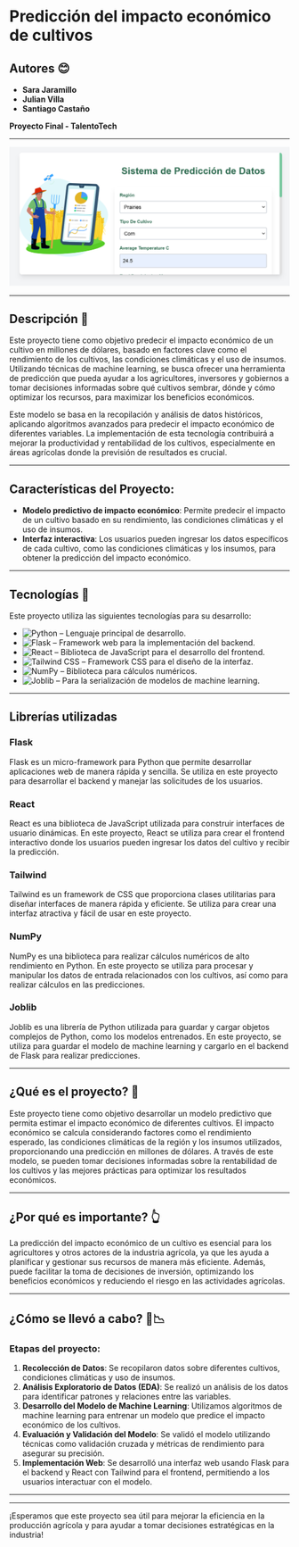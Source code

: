 # Predicción del impacto económico de cultivos

## Autores 😊

- **Sara Jaramillo**  
- **Julian Villa** 
- **Santiago Castaño** 

**Proyecto Final - TalentoTech**  


---

![Sistema de Predicción de Datos](./assets/prediccion-cultivos.png)

---

## Descripción 🚀

Este proyecto tiene como objetivo predecir el impacto económico de un cultivo en millones de dólares, basado en factores clave como el rendimiento de los cultivos, las condiciones climáticas y el uso de insumos. Utilizando técnicas de machine learning, se busca ofrecer una herramienta de predicción que pueda ayudar a los agricultores, inversores y gobiernos a tomar decisiones informadas sobre qué cultivos sembrar, dónde y cómo optimizar los recursos, para maximizar los beneficios económicos.

Este modelo se basa en la recopilación y análisis de datos históricos, aplicando algoritmos avanzados para predecir el impacto económico de diferentes variables. La implementación de esta tecnología contribuirá a mejorar la productividad y rentabilidad de los cultivos, especialmente en áreas agrícolas donde la previsión de resultados es crucial.

---

## Características del Proyecto:

- **Modelo predictivo de impacto económico**: Permite predecir el impacto de un cultivo basado en su rendimiento, las condiciones climáticas y el uso de insumos.
- **Interfaz interactiva**: Los usuarios pueden ingresar los datos específicos de cada cultivo, como las condiciones climáticas y los insumos, para obtener la predicción del impacto económico.
  
---

## Tecnologías 📗

Este proyecto utiliza las siguientes tecnologías para su desarrollo:

- ![Python](https://img.shields.io/badge/Python-3776AB?style=for-the-badge&logo=python&logoColor=white) – Lenguaje principal de desarrollo.
- ![Flask](https://img.shields.io/badge/Flask-000000?style=for-the-badge&logo=flask&logoColor=white) – Framework web para la implementación del backend.
- ![React](https://img.shields.io/badge/React-61DAFB?style=for-the-badge&logo=react&logoColor=white) – Biblioteca de JavaScript para el desarrollo del frontend.
- ![Tailwind CSS](https://img.shields.io/badge/Tailwind_CSS-38B2AC?style=for-the-badge&logo=tailwind-css&logoColor=white) – Framework CSS para el diseño de la interfaz.
- ![NumPy](https://img.shields.io/badge/NumPy-013243?style=for-the-badge&logo=numpy&logoColor=white) – Biblioteca para cálculos numéricos.
- ![Joblib](https://img.shields.io/badge/Joblib-FFCA28?style=for-the-badge&logoColor=white) – Para la serialización de modelos de machine learning.


---

## Librerías utilizadas

### Flask

Flask es un micro-framework para Python que permite desarrollar aplicaciones web de manera rápida y sencilla. Se utiliza en este proyecto para desarrollar el backend y manejar las solicitudes de los usuarios.

### React

React es una biblioteca de JavaScript utilizada para construir interfaces de usuario dinámicas. En este proyecto, React se utiliza para crear el frontend interactivo donde los usuarios pueden ingresar los datos del cultivo y recibir la predicción.

### Tailwind

Tailwind es un framework de CSS que proporciona clases utilitarias para diseñar interfaces de manera rápida y eficiente. Se utiliza para crear una interfaz atractiva y fácil de usar en este proyecto.

### NumPy

NumPy es una biblioteca para realizar cálculos numéricos de alto rendimiento en Python. En este proyecto se utiliza para procesar y manipular los datos de entrada relacionados con los cultivos, así como para realizar cálculos en las predicciones.

### Joblib

Joblib es una librería de Python utilizada para guardar y cargar objetos complejos de Python, como los modelos entrenados. En este proyecto, se utiliza para guardar el modelo de machine learning y cargarlo en el backend de Flask para realizar predicciones.

---

## ¿Qué es el proyecto? 🤔

Este proyecto tiene como objetivo desarrollar un modelo predictivo que permita estimar el impacto económico de diferentes cultivos. El impacto económico se calcula considerando factores como el rendimiento esperado, las condiciones climáticas de la región y los insumos utilizados, proporcionando una predicción en millones de dólares. A través de este modelo, se pueden tomar decisiones informadas sobre la rentabilidad de los cultivos y las mejores prácticas para optimizar los resultados económicos.

---

## ¿Por qué es importante? 👆

La predicción del impacto económico de un cultivo es esencial para los agricultores y otros actores de la industria agrícola, ya que les ayuda a planificar y gestionar sus recursos de manera más eficiente. Además, puede facilitar la toma de decisiones de inversión, optimizando los beneficios económicos y reduciendo el riesgo en las actividades agrícolas.

---

## ¿Cómo se llevó a cabo? 📑📉

### Etapas del proyecto:

1. **Recolección de Datos**: Se recopilaron datos sobre diferentes cultivos, condiciones climáticas y uso de insumos.
2. **Análisis Exploratorio de Datos (EDA)**: Se realizó un análisis de los datos para identificar patrones y relaciones entre las variables.
3. **Desarrollo del Modelo de Machine Learning**: Utilizamos algoritmos de machine learning para entrenar un modelo que predice el impacto económico de los cultivos.
4. **Evaluación y Validación del Modelo**: Se validó el modelo utilizando técnicas como validación cruzada y métricas de rendimiento para asegurar su precisión.
5. **Implementación Web**: Se desarrolló una interfaz web usando Flask para el backend y React con Tailwind para el frontend, permitiendo a los usuarios interactuar con el modelo.

---



---

¡Esperamos que este proyecto sea útil para mejorar la eficiencia en la producción agrícola y para ayudar a tomar decisiones estratégicas en la industria!

